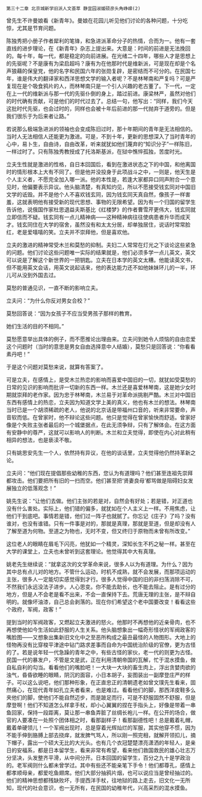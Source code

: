     第三十二章 北京城新学旧派人文荟萃 静宜园淑媛硕彦头角峥嵘(2) 

   曾先生不许曼娘看《新青年》。曼娘在花园儿听见他们讨论的各种问题，十分吃惊，尤其是节育问题。

   陈独秀把小册子作者犀利的笔锋，和急进派革命分子的热情，合而为一。他有一套直线的进步理论，在《新青年》杂志上提出来。大意是：时间的前进是无法挽回的。每十年，每一代，都是稳定的向前进展。在光绪二十四年，哪些人才是思想上的先驱呢？不是康有为梁启超吗？康有为在他那时代是维新派，可是现在却是个名声狼藉的保皇党，他的名字和民国六年的张勋复辟，是密结而不可分的。在民国七年，谁是伟大的翻译家和西洋思想文学的输入者呢？不是林琴南和严复吗？可是严复现在是个吸食鸦片的人，而林琴南只是一个引人兴趣的老古董了。下一代，一定在上一代的维新派与那一代的先驱仆倒的身上，踏过前进。康梁林严，虽然对他们的时代确有贡献，可是他们的时代过去了。总结一句，他写出：“同样，我们今天这批时代先驱，也会过时的，同样也会被十年后前进的那一代抛弃于道旁的。但是我们很乐于为后来者让路。”

   若说那么极端急进派的领袖也会变成陈旧过时，那十年期间的青年是无法相信的。当时人无法相信人还能更为激进。可是，不到十年，更新的思想深入了当时青年的心中，易卜生，自由诗，自由改革，听来就犹如他们蔑弃的“知识分子”一样陈旧，一样过时了。只有陈独秀教授成了托洛斯基派，在狱中憔悴孤独，苦度时光。

   立夫生性就是激进的性格，自日本回国后，看到在激进状态之下的中国，和他离国时的情形根本上大有不同了。但是他并没投身于此项战斗之中，一则是，他天生是个人主义者，不愿完全加入哪一派。他的本性是，若逢大家都异口同声附合一个意见时，他偏要表示异议。他头脑清楚，有真知灼见，所以不愿接受钱玄同对中国旧文学的诋毁。并不是他个人不喜欢钱玄同，因为钱玄同天真自然，像孩子一样害羞，这就表明他有接受新的现代思想、事物的无限希望。因为有一个归国的留学生告诉他，说俄国作家杜思退益夫斯基比《红楼梦》的作者曹雪芹更伟大，钱玄同就立即信而不疑。钱玄同有一点儿精神病——这种精神病往往使病患者升华而成天才。钱玄同住在大学的宿舍，虽然没有和太太分居，却单独居住，说话时常常脸红，老是爱嘻嘻的笑。立夫并不崇拜他，但是喜欢他。

   立夫的激进的精神常受木兰和莫愁的抑制。夫妇二人常常在灯光之下谈论这些紧急的问题。他们讨论这些问题唯一实际的结果就是，他们必须多学一点儿英文，英文可以说是了解这个新世界的一把钥匙。立夫在日本学的英文太糟。他能读英文书，但不能用英文会话，用英文说起话来，他的表达能力还不如他妹妹环儿的一半，环儿可从没到外国去过。

   莫愁的普通见识，一直不断的影响立夫。

   立夫问：“为什么你反对男女合校？”

   莫愁回答说：“因为女孩子不应当受男孩子那样的教育。

   她们生活的目的不相同。”

   莫愁愿意举出具体的例子，而不愿推论出理由来。立夫问到她令人烦恼的自由恋爱这个问题时（当时的意思是男女自由选择意中人结婚），莫愁只是回答说：“你看看素丹吧！”

   于是这个问题对莫愁来说，就算有答案了。

   可是立夫，在感情上，是受木兰热恋的影响而喜爱中国旧的一切，就犹如受莫愁的日常的见识的影响而批评一切新的东西一样。木兰还是喜爱林琴南，这是她少女时期就崇拜的老作家。因为忠于林琴南，木兰易于对革命派挑剔严酷。木兰对中国旧东西有感情上的热恋，立夫因为知道文学上美的真义，他也有木兰的想法。林琴南当时已是一个胡须稀疏的老人，他说的北京话是带福州口音的，听来非常要命，声音软而低。在曾家时，他不辩论这些问题。他只是觉得在曾家愉快而舒适。曾家好像是个失败主张者最后的一个城堡据点，在此无须争辩，只有了解体会。在这方面有安静中的尊严，这就可以影响人的判断。木兰和立夫觉得，即使在内心对此稍有相异的想法，也是亵渎不敬。

   只有姚思安先生一个人，依然持有异议，在他的谈话里，立夫觉得他仍然持革新之论。

   立夫问：“他们现在提倡那些幼稚的东西，您认为有道理吗？他们甚至连祖先崇拜都攻击。他们要把所有旧的一扫而空。他们甚至把‘贤妻良母’都骂做是阻碍妇女发展独立的低落观念！”

   姚先生说：“让他们去做。他们主张的若是对，自然会有好处；若是错，对正道也没有什么害处。实际上，他们错的偏多，就犹如在个人主义上一样。不用焦虑，让他们干到底吧。事情若是错，他们过一阵子也就腻了。你忘记《庄子》了吗？没有谁对，也没有谁错。只有一件事是对的，那就是真理，那就是至道，但是却没有人了解至道为何物。至道之为物也，无时不变，但又终归于原物而未曾有所改变。”

   这位老人的眼睛在眉毛下闪亮，他犹如一个精灵，深知长生不朽之秘一样。甚至在大学的课堂上，立夫也未曾听到这套理论。他觉得其中大有真理。

   姚老先生继续说：“就拿这次的文学革命来说，很多人以为有道理。为什么？因为其中总有点儿对的地方。不管什么运动，时机不成熟，就不会发展，而那项运动的主张，很多人一定能切实感觉得到才行。很多人觉得中国的旧的非扫荡消除不可，不然我们永远没法子进步。人心思变。你不能去助长，也不能去阻止。是有过分的地方，但是人不会老是看不出来，不会一直保持下去。荒唐无理的主张，是不辩自明的。就像坏油漆，自己总会剥落的。现在你们希望这个老中国要改变！看看这些个政府，军阀，政客！”

   提到当时的军阀政客，又燃起立夫激进的怒火。他那时不再想他的近亲骨肉，也不再想使他如今生活如此舒服的人生关系。他头脑想象出一幅奇形怪状的军阀政客的嘴脸图——又想象出集新旧文化中之至恶所构成之最丑最怪的人物图形。大地上的怪物再没有比穿梭平津途中钻门路求差事而自命为中国统治阶级的官僚，更为古怪的了。若是说年轻一代急躁的青年之中，有些古怪的家伙，老一代的则更为古怪。民国一代的暴发户，不管是文是武，正在利用清朝帝国的瓦解，忙于混水摸鱼，做自私自利的勾当。看看他们的嘴脸吧！一大块一大块的畜生肉上，浮出贪婪肉欲的浊气，昏昏欲睡的眼睛，阴沉的面容，小日本胡子，妄图装出一副摩登庄严的样子。可以这么说吧，他们那种形象，在正直忠正的清朝遗老如曾文璞先生看来，固然痛心，在现代青年如孔立夫者看来，也是难过。看看他们的脚，那西洋皮鞋多么夹他们的脚，使他们不能自然迈步，而是跛足而行，可是不舒服固然不舒服，但是摩登啊！他们不知道怎么样拿手杖，却小心翼翼的捏在手指头上，好像是带着一串鱼回家，保持一段距离，莫让那一串鱼弄脏了丝绸长袍儿一样。在公开的场合，做官的人要凑在一处照个团体相之时，看那副样子！看那副德性吧！总是戴着礼帽，戴着单硬领儿！一个军阀出现时，总是穿着光辉灿烂的军服，其实他穿不惯，因为不能手伸到胳膊上部去挠痒，就发脾气骂人，所以刚一照完相，就解开领扣儿，摘下帽子，露出一个硕大无比的大光头。也有几个衣冠楚楚漂亮潇洒的年轻人，是亲日的安福系，都是日本留学生，看来非常有希望，看来他们救国救民的雄心壮志万分坚决，头发整齐平滑，从中间分开。日本回国的留学生，百分之九十是学政治的。老军阀则什么都未曾学过。其中有些还不能亲笔下手令！他们都尊孔，感情上都孝顺母亲，都爱吃鱼翅席。他们大部分抽鸦片烟，也可以说应当是曾经抽过的。他们的精神思想都残缺败坏，手提西洋手杖，往地狱的路上走去，旧文化一无所知，现代的社会意识，也一无所有，在民国的幼稚年代，兴高采烈的混水摸鱼。

